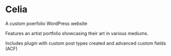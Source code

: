 # Celia

A custom poerfolio WordPress website

Features an artist portfolio showcasing their art in various mediums.

Includes plugin with custom post types created and advanced custom fields (ACF)
